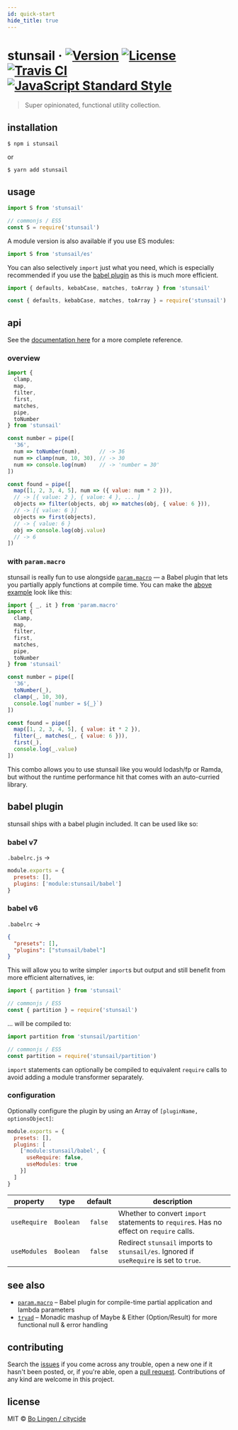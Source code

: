 ```yaml
---
id: quick-start
hide_title: true
---
```


# stunsail &middot; [![Version](https://img.shields.io/npm/v/stunsail.svg?style=flat-square&maxAge=3600)](https://www.npmjs.com/package/stunsail) [![License](https://img.shields.io/npm/l/stunsail.svg?style=flat-square&maxAge=3600)](https://www.npmjs.com/package/stunsail) [![Travis CI](https://img.shields.io/travis/citycide/stunsail.svg?style=flat-square&maxAge=3600)](https://travis-ci.org/citycide/stunsail) [![JavaScript Standard Style](https://img.shields.io/badge/code%20style-standard-brightgreen.svg?style=flat-square&maxAge=3600)](https://standardjs.com)

> Super opinionated, functional utility collection.

## installation

```console
$ npm i stunsail
```

or

```console
$ yarn add stunsail
```

## usage

```js
import S from 'stunsail'

// commonjs / ES5
const S = require('stunsail')
```

A module version is also available if you use ES modules:

```js
import S from 'stunsail/es'
```

You can also selectively `import` just what you need, which is especially
recommended if you use the [babel plugin](#babel-plugin) as this is much
more efficient.

```js
import { defaults, kebabCase, matches, toArray } from 'stunsail'

const { defaults, kebabCase, matches, toArray } = require('stunsail')
```

## api

See the [documentation here](https://citycide.github.io/stunsail/docs/api)
for a more complete reference.

### overview

```js
import {
  clamp,
  map,
  filter,
  first,
  matches,
  pipe,
  toNumber
} from 'stunsail'

const number = pipe([
  '36',
  num => toNumber(num),      // -> 36
  num => clamp(num, 10, 30), // -> 30
  num => console.log(num)    // -> 'number = 30'
])

const found = pipe([
  map([1, 2, 3, 4, 5], num => ({ value: num * 2 })),
  // -> [{ value: 2 }, { value: 4 }, ... ]
  objects => filter(objects, obj => matches(obj, { value: 6 })),
  // -> [{ value: 6 }]
  objects => first(objects),
  // -> { value: 6 }
  obj => console.log(obj.value)
  // -> 6
])
```

### with `param.macro`

stunsail is really fun to use alongside [`param.macro`][macro] &mdash; a Babel
plugin that lets you partially apply functions at compile time. You can make
the [above example](#overview) look like this:

```js
import { _, it } from 'param.macro'
import {
  clamp,
  map,
  filter,
  first,
  matches,
  pipe,
  toNumber
} from 'stunsail'

const number = pipe([
  '36',
  toNumber(_),
  clamp(_, 10, 30),
  console.log(`number = ${_}`)
])

const found = pipe([
  map([1, 2, 3, 4, 5], { value: it * 2 }),
  filter(_, matches(_, { value: 6 })),
  first(_),
  console.log(_.value)
])
```

This combo allows you to use stunsail like you would lodash/fp or Ramda,
but without the runtime performance hit that comes with an auto-curried
library.

## babel plugin

stunsail ships with a babel plugin included. It can be used like so:

### babel v7

`.babelrc.js` &rarr;

```js
module.exports = {
  presets: [],
  plugins: ['module:stunsail/babel']
}
```

### babel v6

`.babelrc` &rarr;

```json
{
  "presets": [],
  "plugins": ["stunsail/babel"]
}
```

This will allow you to write simpler `import`s but output
and still benefit from more efficient alternatives, ie:

```js
import { partition } from 'stunsail'

// commonjs / ES5
const { partition } = require('stunsail')
```

... will be compiled to:

```js
import partition from 'stunsail/partition'

// commonjs / ES5
const partition = require('stunsail/partition')
```

`import` statements can optionally be compiled to equivalent `require`
calls to avoid adding a module transformer separately.

### configuration

Optionally configure the plugin by using an Array of
`[pluginName, optionsObject]`:

```js
module.exports = {
  presets: [],
  plugins: [
    ['module:stunsail/babel', {
      useRequire: false,
      useModules: true
    }]
  ]
}
```

| property     | type      | default | description |
| :----------: | :-------: | :-----: | ----------- |
| `useRequire` | `Boolean` | `false` | Whether to convert `import` statements to `require`s. Has no effect on `require` calls. |
| `useModules` | `Boolean` | `false` | Redirect `stunsail` imports to `stunsail/es`. Ignored if `useRequire` is set to `true`. |

## see also

* [`param.macro`][macro] &ndash; Babel plugin for compile-time partial application
  and lambda parameters
* [`tryad`][tryad] &ndash; Monadic mashup of Maybe & Either (Option/Result) for
  more functional null & error handling

## contributing

Search the [issues](https://github.com/citycide/stunsail) if you come
across any trouble, open a new one if it hasn't been posted, or, if you're
able, open a [pull request](https://help.github.com/articles/about-pull-requests/).
Contributions of any kind are welcome in this project.

## license

MIT © [Bo Lingen / citycide](https://github.com/citycide)

[macro]: https://github.com/citycide/param.macro
[tryad]: https://github.com/citycide/tryad

